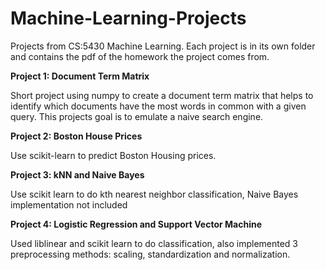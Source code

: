 # Machine-Learning-Projects
Projects from CS:5430 Machine Learning.
Each project is in its own folder and contains the pdf of the homework the project comes from. 


__Project 1: Document Term Matrix__

Short project using numpy to create a document term matrix that helps to identify which documents have the most words in common with a given query. This projects goal is to emulate a naive search engine. 

__Project 2: Boston House Prices__

Use scikit-learn to predict Boston Housing prices. 

__Project 3: kNN and Naive Bayes__

Use scikit learn to do kth nearest neighbor classification, Naive Bayes implementation not included

__Project 4: Logistic Regression and Support Vector Machine__

Used liblinear and scikit learn to do classification, also implemented 3 preprocessing methods: scaling, standardization and normalization. 


